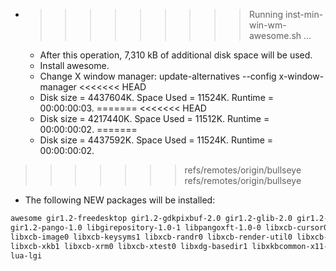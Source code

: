 * >>>>>>>>> Running inst-min-win-wm-awesome.sh ...
  * After this operation, 7,310 kB of additional disk space will be used.
  * Install awesome.
  * Change X window manager: update-alternatives --config x-window-manager
<<<<<<< HEAD
  * Disk size = 4437604K. Space Used = 11524K. Runtime = 00:00:00:03.
=======
<<<<<<< HEAD
  * Disk size = 4217440K. Space Used = 11512K. Runtime = 00:00:00:02.
=======
  * Disk size = 4437592K. Space Used = 11524K. Runtime = 00:00:00:02.
>>>>>>> refs/remotes/origin/bullseye
>>>>>>> refs/remotes/origin/bullseye
  * The following NEW packages will be installed:
  ```bash
awesome gir1.2-freedesktop gir1.2-gdkpixbuf-2.0 gir1.2-glib-2.0 gir1.2-harfbuzz-0.0
gir1.2-pango-1.0 libgirepository-1.0-1 libpangoxft-1.0-0 libxcb-cursor0 libxcb-icccm4
libxcb-image0 libxcb-keysyms1 libxcb-randr0 libxcb-render-util0 libxcb-xinerama0
libxcb-xkb1 libxcb-xrm0 libxcb-xtest0 libxdg-basedir1 libxkbcommon-x11-0
lua-lgi
  ```
